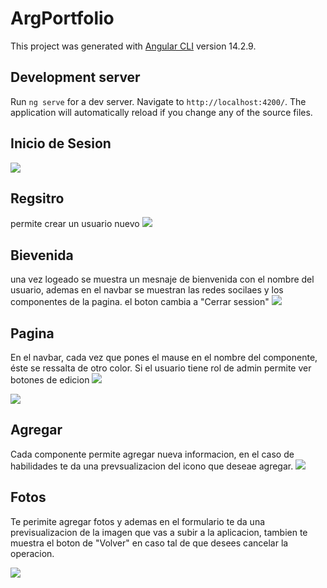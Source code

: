 # ArgPortfolio

This project was generated with [Angular CLI](https://github.com/angular/angular-cli) version 14.2.9.

## Development server

Run `ng serve` for a dev server. Navigate to `http://localhost:4200/`. The application will automatically reload if you change any of the source files.

## Inicio de Sesion
![](https://github.com/webmarcia/Arg-Portfolio-Frontend/blob/main/incio%20sesion.png)

## Regsitro 
permite crear un usuario nuevo 
![](https://github.com/webmarcia/Arg-Portfolio-Frontend/blob/main/registro.png)

## Bievenida
una vez logeado se muestra un mesnaje de bienvenida con el nombre del usuario, ademas en el navbar se muestran las redes socilaes y los componentes de la pagina. el boton cambia a "Cerrar session"
![](https://github.com/webmarcia/Arg-Portfolio-Frontend/blob/main/bienvenida.png)

## Pagina
En el navbar, cada vez que pones el mause en el nombre del componente, éste se ressalta de otro color. Si el usuario tiene rol de admin permite ver botones de edicion 
![](https://github.com/webmarcia/Arg-Portfolio-Frontend/blob/main/sobre-mi.png)

![](https://github.com/webmarcia/Arg-Portfolio-Frontend/blob/main/estudio.png)

## Agregar
Cada componente permite agregar nueva informacion, en el caso de habilidades te da una prevsualizacion del icono que deseae agregar.
![](https://github.com/webmarcia/Arg-Portfolio-Frontend/blob/main/crear.png)

## Fotos
Te perimite agregar fotos y ademas en el formulario te da una previsualizacion de la imagen que vas a subir a la aplicacion, tambien te muestra el boton de "Volver" en caso tal de que desees cancelar la operacion.

![](https://github.com/webmarcia/Arg-Portfolio-Frontend/blob/main/previsualizacion.png)
